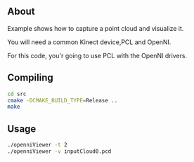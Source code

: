 About
-----------------------------------
Example shows how to capture a point cloud and visualize it.

You will need a common Kinect device,PCL and OpenNI.

For this code, you'r going to use PCL with the OpenNI drivers.


Compiling
-----------------------------------

```sh
cd src
cmake -DCMAKE_BUILD_TYPE=Release ..
make
```

Usage
-----------------------------------

```sh
./openniViewer -t 2
./openniViewer -v inputCloud0.pcd
```
